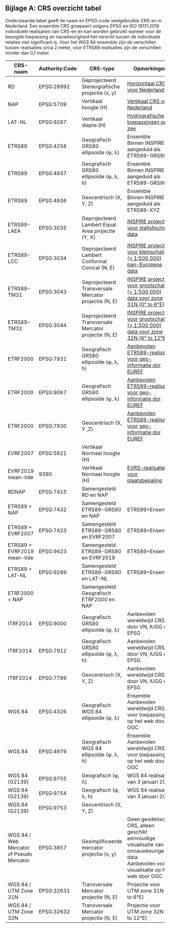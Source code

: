 ## Bijlage A: CRS overzicht tabel

Onderstaande tabel geeft de naam en EPSG-code veelgebruikte CRS-en in Nederland. Een ensemble CRS groepeert volgens EPSG en ISO 19111:2019 individuele realisaties van CRS-en en kan worden gebruikt waneer voor de beoogde toepassing en nauwkeurigheid het verschil tussen de individuele relaties niet significant is. Voor het WGS 84 ensemble zijn de verschillen tussen realisaties circa 2 meter, voor ETRS89 realisaties zijn de verschillen minder dan 0,1 meter.

|CRS-naam|Authority:Code            |CRS-type          | Opmerkingen|
|--------|---------------------|------------------|------|
|RD|EPSG:28992|Geprojecteerd<br>Stereografische projectie (x, y)|[Horizontaal CRS voor Nederland](https://www.nsgi.nl/geodetische-infrastructuur/referentiestelsels)|
|NAP|EPSG:5709|Vertikaal<br>hoogte (H)|[Vertikaal CRS voor Nederland](https://www.nsgi.nl/geodetische-infrastructuur/referentiestelsels)|
|LAT-NL|EPSG:9287|Vertikaal<br>diepte (H)|[Hydrografische toepassingen op zee](https://www.defensie.nl/onderwerpen/hydrografie/coordinatenstelsels-op-zee/dieptebepaling-op-zee)|
|ETRS89|EPSG:4258|Geografisch<br>GRS80 ellipsoïde (&phi;, &lambda;)|Ensemble<br>Binnen INSPIRE aangeduid als ETRS89-GRS80|
|ETRS89|EPSG:4937|Geografisch<br>GRS80 ellipsoïde (&phi;, &lambda;, h)|Ensemble<br>Binnen INSPIRE aangeduid als ETRS89-GRS80h|
|ETRS89|EPSG:4936|Geocentrisch (X, Y, Z)|Ensemble<br>Binnen INSPIRE aangeduid als ETRS89-XYZ|
|ETRS89-LAEA|EPSG:3035|Geprojecteerd<br>Lambert Equal Area projectie (Y, X)|[INSPIRE projectie voor statistische data](https://inspire.ec.europa.eu/id/document/tg/rs)|
|ETRS89-LCC|EPSG:3034|Geprojecteerd<br>Lambert Conformal Conical (N, E)|[INSPIRE projectie voor kleinschalige (< 1:500 000) pan-Europese data](https://inspire.ec.europa.eu/id/document/tg/rs)|
|ETRS89-TM31|EPSG:3043|Geprojecteerd<br>Transversale Mercator projectie (N, E)|[INSPIRE projectie voor grootschalige (> 1:500 000) data voor zone 31N (0° to 6°E)](https://inspire.ec.europa.eu/id/document/tg/rs) |
|ETRS89-TM32|EPSG:3044|Geprojecteerd<br>Transversale Mercator projectie (N, E)|[INSPIRE projectie voor grootschalige (> 1:500 000) data voor zone 32N (6° to 12°E)](https://inspire.ec.europa.eu/id/document/tg/rs) |
|ETRF2000|EPSG:7931|Geografisch<br>GRS80 ellipsoïde (&phi;, &lambda;, h)|[Aanbevolen ETRS89-realisatie voor geo-informatie dor EUREF](http://etrs89.ensg.ign.fr/pub/EUREF-TN-1.pdf)|
|ETRF2000|EPSG:9067|Geografisch<br>GRS80 ellipsoïde (&phi;, &lambda;)|[Aanbevolen ETRS89-realisatie voor geo-informatie dor EUREF](http://etrs89.ensg.ign.fr/pub/EUREF-TN-1.pdf)|
|ETRF2000|EPSG:7930|Geocentrisch (X, Y ,Z)|[Aanbevolen ETRS89-realisatie voor geo-informatie dor EUREF](http://etrs89.ensg.ign.fr/pub/EUREF-TN-1.pdf)|
|EVRF2007|EPSG:5621|Vertikaal<br>Normaal hoogte (H)||
|EVRF2019 mean-tide|9390|Vertikaal<br>Normaal hoogte (H)|[EVRS-realisatie voor plaatsbepaling](https://evrs.bkg.bund.de/Subsites/EVRS/EN/EVRF2019/evrf2019.html)|
|RDNAP|EPSG:7415|Samengesteld<br>RD en NAP||
|ETRS89 + NAP|EPSG:7432|Samengesteld<br>ETRS89-GRS80 en NAP|ETRS89=Ensemble|
|ETRS89 + EVRF2007|EPSG:7423|Samengesteld<br>ETRS89-GRS80 en EVRF2007|ETRS89=Ensemble|
|ETRS89 + EVRF2019 mean-tide|EPSG:9423|Samengesteld<br>ETRS89-GRS80 en EVRF2019|ETRS89=Ensemble|
|ETRS89 + LAT-NL|EPSG:9289|Samengesteld<br>ETRS89-GRS80 en LAT-NL|ETRS89=Ensemble|
|ETRF2000 + NAP||Samengesteld<br>Geografisch ETRF2000 en NAP||
|ITRF2014|EPSG:9000|Geografisch<br>GRS80 ellipsoïde  (&phi;, &lambda;)|Aanbevolen wereldwijd CRS door VN, IUGG en EPSG|
|ITRF2014|EPSG:7912|Geografisch<br>GRS80 ellipsoïde  (&phi;, &lambda;, h)|Aanbevolen wereldwijd CRS door VN, IUGG en EPSG|
|ITRF2014|EPSG:7789|Geocentrisch (X, Y, Z)|Aanbevolen wereldwijd CRS door VN, IUGG en EPSG|
|WGS 84|EPSG:4326|Geografisch<br>WGS 84 ellipsoïde (&phi;, &lambda;)|Ensemble<br>Aanbevolen wereldwijd CRS voor toepassingen op het web door OGC|
|WGS 84|EPSG:4979|Geografisch<br>WGS 84 ellipsoïde  (&phi;, &lambda;, h)|Ensemble<br>Aanbevolen wereldwijd CRS voor toepassingen op het web door OGC|
|WGS 84 (G2139)|EPSG:9755|Geografisch (&phi;, &lambda;)|WGS 84 realisatie van 3 januari 2021|
|WGS 84 (G2139)|EPSG:9754|Geografisch (&phi;, &lambda;, h)|WGS 84 realisatie van 3 januari 2021|
|WGS 84 (G2139)|EPSG:9753|Geocentrisch (X, Y, Z)|||WGS 84 realisatie van 3 januari 2021|
|WGS 84 / Web Mercator of Pseudo Mercator|EPSG:3857|Gesimplificeerde  mercator projectie (x, y)|Geen geodetisch CRS, alleen geschikt eenvoudige visualisatie van onnauwkeurige data<br>Aanbevolen voor visualisatie op het web door OGC|
|WGS 84 / UTM Zone 31N|EPSG:32631|Transversale Mercator projectie (N, E)|Projectie voor UTM zone 31N (0° to 6°E)|
|WGS 84 / UTM Zone 32N|EPSG:32632|Transversale Mercator projectie (N, E)|Projectie voor UTM zone 32N (6° to 12°E)|
